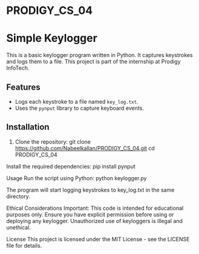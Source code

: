 # PRODIGY_CS_04

# Simple Keylogger

This is a basic keylogger program written in Python. It captures keystrokes and logs them to a file. This project is part of the internship at Prodigy InfoTech.

## Features

- Logs each keystroke to a file named `key_log.txt`.
- Uses the `pynput` library to capture keyboard events.

## Installation

1. Clone the repository:
   git clone https://github.com/Nabeelkallan/PRODIGY_CS_04.git
   cd PRODIGY_CS_04
   
Install the required dependencies:
pip install pynput

Usage
Run the script using Python:
python keylogger.py

The program will start logging keystrokes to key_log.txt in the same directory.

Ethical Considerations
Important: This code is intended for educational purposes only. Ensure you have explicit permission before using or deploying any keylogger. Unauthorized use of keyloggers is illegal and unethical.

License
This project is licensed under the MIT License - see the LICENSE file for details.
